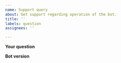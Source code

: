 ```yaml
---
name: Support query
about: Get support regarding operation of the bot.
title: ''
labels: question
assignees: ''

---
```


**Your question** <!-- Please type your question below this line -->

**Bot version** <!-- Please include the release version of the bot you are using. -->
